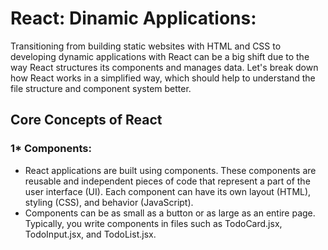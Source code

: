# React: Dinamic Applications:

Transitioning from building static websites with HTML and CSS to developing dynamic applications with React can be a big shift due to the way React structures its components and manages data. Let's break down how React works in a simplified way, which should help to understand the file structure and component system better.

## Core Concepts of React
### 1* Components:
* React applications are built using components. These components are reusable and independent pieces of code that represent a part of the user interface (UI). Each component can have its own layout (HTML), styling (CSS), and behavior (JavaScript).
* Components can be as small as a button or as large as an entire page. Typically, you write components in files such as TodoCard.jsx, TodoInput.jsx, and TodoList.jsx.